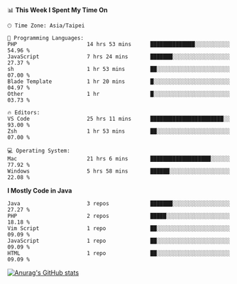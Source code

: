 <!--
<table>
  <tr>
    <td>
      <img src="./devcard.svg" alt="A dev card" width="400" hight="100%">
    </td>
    <td>
      <p>### Hi there 👋</p>
      <p>**treevel/treevel** is a ✨ _special_ ✨ repository because its `README.md` (this file) appears on your GitHub profile.</p>
      <p>Here are some ideas to get you started:</p>
      <p>- 🔭 I’m currently working on ...</p>
      <p>- 🌱 I’m currently learning ...</p>
      <p>- 👯 I’m looking to collaborate on ...</p>
      <p>- 🤔 I’m looking for help with ...</p>
      <p>- 💬 Ask me about ...</p>
      <p>- 📫 How to reach me: ...</p>
      <p>- 😄 Pronouns: ...</p>
      <p>- ⚡ Fun fact: ...</p>
    </td>
  </tr>
</table>
-->

<!--START_SECTION:waka-->
📊 **This Week I Spent My Time On** 

```text
🕑︎ Time Zone: Asia/Taipei

💬 Programming Languages: 
PHP                      14 hrs 53 mins      ██████████████░░░░░░░░░░░   54.96 % 
JavaScript               7 hrs 24 mins       ███████░░░░░░░░░░░░░░░░░░   27.37 % 
sh                       1 hr 53 mins        ██░░░░░░░░░░░░░░░░░░░░░░░   07.00 % 
Blade Template           1 hr 20 mins        █░░░░░░░░░░░░░░░░░░░░░░░░   04.97 % 
Other                    1 hr                █░░░░░░░░░░░░░░░░░░░░░░░░   03.73 % 

🔥 Editors: 
VS Code                  25 hrs 11 mins      ███████████████████████░░   93.00 % 
Zsh                      1 hr 53 mins        ██░░░░░░░░░░░░░░░░░░░░░░░   07.00 % 

💻 Operating System: 
Mac                      21 hrs 6 mins       ███████████████████░░░░░░   77.92 % 
Windows                  5 hrs 58 mins       ██████░░░░░░░░░░░░░░░░░░░   22.08 % 
```

**I Mostly Code in Java** 

```text
Java                     3 repos             ███████░░░░░░░░░░░░░░░░░░   27.27 % 
PHP                      2 repos             █████░░░░░░░░░░░░░░░░░░░░   18.18 % 
Vim Script               1 repo              ██░░░░░░░░░░░░░░░░░░░░░░░   09.09 % 
JavaScript               1 repo              ██░░░░░░░░░░░░░░░░░░░░░░░   09.09 % 
HTML                     1 repo              ██░░░░░░░░░░░░░░░░░░░░░░░   09.09 % 
```




<!--END_SECTION:waka-->

<!-- GitHub Stats Card-->
[![Anurag's GitHub stats](https://github-readme-stats.vercel.app/api?username=treevel&show_icons=true&theme=monokai&count_private=true)](https://github.com/anuraghazra/github-readme-stats)
